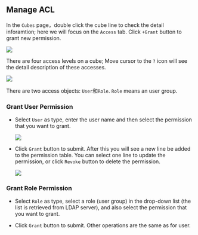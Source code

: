 ## Manage ACL

In the `Cubes` page，double click the cube line to check the detail inforamtion; here we will focus on the `Access` tab. Click `+Grant` button to grant new permission.

![]( /images/security/acl/grant.png)

There are four access levels on a cube; Move cursor to the `?` icon will see the detail description of these accesses.

![]( /images/security/acl/grantInfo.png)

There are two access objects: `User`和`Role`. `Role` means an user group.

### Grant User Permission
* Select `User` as type, enter the user name and then select the permission that you want to grant.

     ![]( /images/security/acl/grant-user.png)

* Click `Grant` button to submit. After this you will see a new line be added to the permission table. You can select one line to update the permission, or click `Revoke` button to delete the permission.

     ![]( /images/security/acl/user-update.png)

### Grant Role Permission
* Select `Role` as type, select a role (user group) in the drop-down list (the list is retrieved from LDAP server), and also select the permission that you want to grant.

* Click `Grant` button to submit. Other operations are the same as for user.
